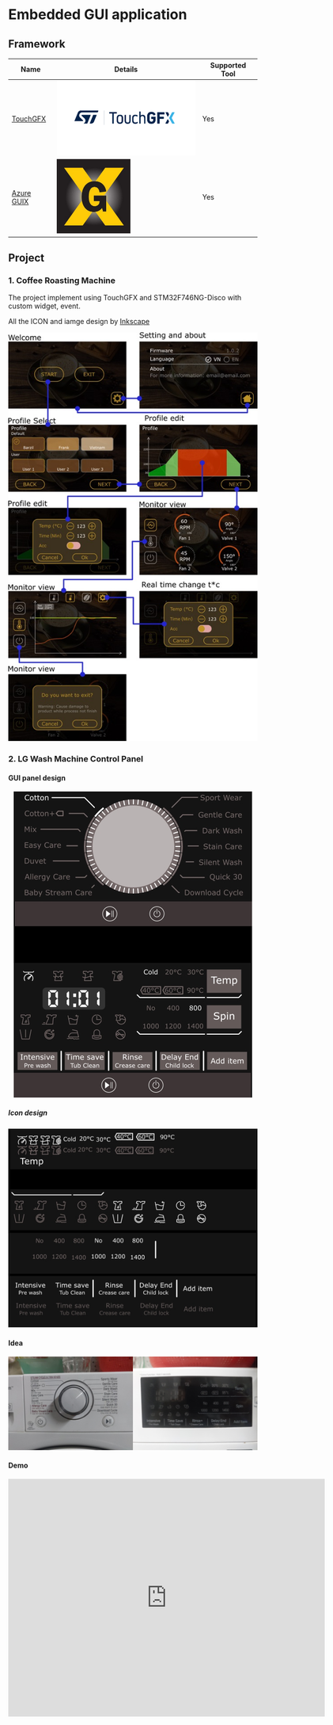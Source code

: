 # Embedded GUI application

## Framework 
| Name | Details | Supported Tool |
| ---  | --- | --- |
| [TouchGFX](https://support.touchgfx.com/4.20/docs/introduction/welcome) | <img height="150" src="assets/img/touchgfx_logo.png"/> | Yes |
| [Azure GUIX](https://docs.microsoft.com/en-us/azure/rtos/guix/overview-guix) | <img height="150" src="assets/img/guix_logo.jpg"/>| Yes |

## Project

### 1. Coffee Roasting Machine

The project implement using TouchGFX and STM32F746NG-Disco with custom widget, event.

All the ICON and iamge design by [Inkscape](https://inkscape.org/)

<p align="center">
  <img src="assets/img/CoffeeRoastingMachine.jpg">
</p>

### 2. LG Wash Machine Control Panel

#### GUI panel design

<p align="center">
<img src="assets/img/washmachine_design.jpg"/>
</p>

##### Icon design

<p align="center">
<img src="assets/img/washmachine_icon_design.jpg"/>
</p>

#### Idea

<p align="center">
<img src="assets/img/washmachine_idea.jpg"/>
</p>

#### Demo

<p align="center">
<iframe width="640" height="480" src="https://www.youtube.com/embed/6C_YN7xRSYk" title="Embedded GUI design Wash Machine Touchscreen control panel" frameborder="0" allow="accelerometer; autoplay; clipboard-write; encrypted-media; gyroscope; picture-in-picture" allowfullscreen></iframe>
</p>
